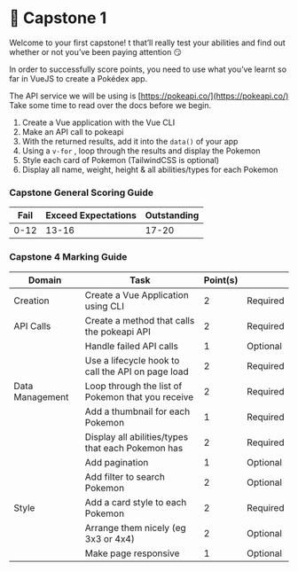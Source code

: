 # 💎 Capstone 1

Welcome to your first capstone!
t that’ll really test your abilities and find out whether or not you’ve been paying attention 😏

In order to successfully score points, you need to use what you’ve learnt so far in VueJS to create a Pokédex app.

The API service we will be using is [https://pokeapi.co/](https://pokeapi.co/)
Take some time to read over the docs before we begin.

1. Create a Vue application with the Vue CLI
2. Make an API call to pokeapi
3. With the returned results, add it into the `data()` of your app
4. Using a `v-for` , loop through the results and display the Pokemon
5. Style each card of Pokemon (TailwindCSS is optional)
6. Display all name, weight, height & all abilities/types for each Pokemon

### Capstone General Scoring Guide

| Fail | Exceed Expectations | Outstanding |
| ---- | ------------------- | ----------- |
| 0-12 | 13-16               | 17-20       |

### Capstone 4 Marking Guide

| Domain          | Task                                              | Point(s) |          |
| --------------- | ------------------------------------------------- | -------- | -------- |
| Creation        | Create a Vue Application using CLI                | 2        | Required |
| API Calls       | Create a method that calls the pokeapi API        | 2        | Required |
|                 | Handle failed API calls                           | 1        | Optional |
|                 | Use a lifecycle hook to call the API on page load | 2        | Required |
| Data Management | Loop through the list of Pokemon that you receive | 2        | Required |
|                 | Add a thumbnail for each Pokemon                  | 1        | Required |
|                 | Display all abilities/types that each Pokemon has | 2        | Required |
|                 | Add pagination                                    | 1        | Optional |
|                 | Add filter to search Pokemon                      | 2        | Optional |
| Style           | Add a card style to each Pokemon                  | 2        | Required |
|                 | Arrange them nicely (eg 3x3 or 4x4)               | 2        | Optional |
|                 | Make page responsive                              | 1        | Optional |
